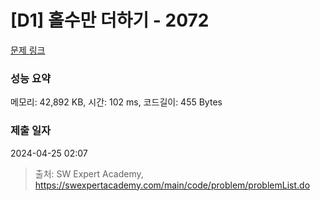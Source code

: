 # [D1] 홀수만 더하기 - 2072 

[문제 링크](https://swexpertacademy.com/main/code/problem/problemDetail.do?contestProbId=AV5QSEhaA5sDFAUq) 

### 성능 요약

메모리: 42,892 KB, 시간: 102 ms, 코드길이: 455 Bytes

### 제출 일자

2024-04-25 02:07



> 출처: SW Expert Academy, https://swexpertacademy.com/main/code/problem/problemList.do
